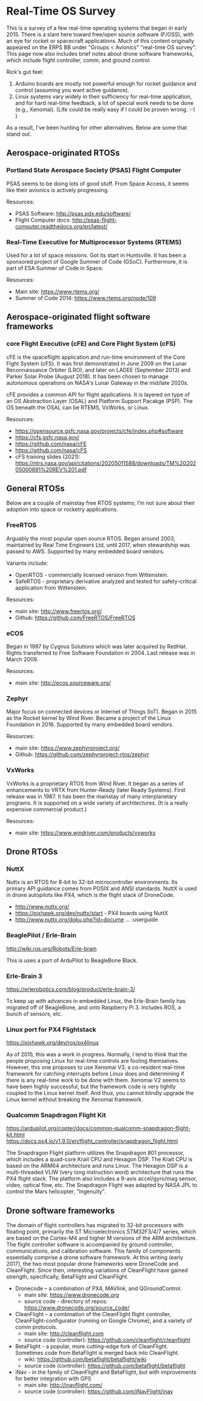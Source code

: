 # Real-Time OS Survey

This is a survey of a few real-time operating systems that began in early 2015.
There is a slant here toward free/open source software (F/OSS),
with an eye for rocket or spacecraft applications.
Much of this content originally appeared on the ERPS BB under
"Groups < Avionics" "real-time OS survey".
This page now also includes brief notes about drone software frameworks,
which include flight controller, comm, and ground control.

Rick's gut feel:
1. Arduino boards are mostly not powerful enough for rocket guidance and control (assuming you want active guidance).
2. Linux systems vary widely in their sufficiency for real-time application, and for hard real-time feedback, a lot of special work needs to be done (e.g., Xenomai). (Life could be really easy if I could be proven wrong. :-) )

As a result, I've been hunting for other alternatives. Below are some that stand out.

## Aerospace-originated RTOSs

### Portland State Aerospace Society (PSAS) Flight Computer

PSAS seems to be doing lots of good stuff.
From Space Access, it seems like their avionics is actively progressing.

Resources:
- PSAS Software: http://psas.pdx.edu/software/
- Flight Computer docs: http://psas-flight-computer.readthedocs.org/en/latest/


### Real-Time Executive for Multiprocessor Systems (RTEMS)

Used for a lot of space missions.
Got its start in Huntsville.
It has been a sponsored project of Google Summer of Code (GSoC).
Furthermore, it is part of ESA Summer of Code in Space.

Resources:
- Main site: https://www.rtems.org/
- Summer of Code 2014: https://www.rtems.org/node/109

## Aerospace-originated flight software frameworks

### core Flight Executive (cFE) and Core Flight System (cFS)

cFE is the spaceflight application and run-time environment of the Core Flght System (cFS).
It was first demonstrated in June 2009 on the Lunar Reconnaissance Orbiter (LRO),
and later on LADEE (September 2013) and Parker Solar Probe (August 2018).
It has been chosen to manage autonomous operations on NASA's Lunar Gateway in the mid/late 2020s.

cFE provides a common API for flight applications.
It is layered on type of an OS Abstraction Layer (OSAL) and Platform Support Pacakge (PSP).
The OS beneath the OSAL can be RTEMS, VxWorks, or Linux.

Resources:
- https://opensource.gsfc.nasa.gov/projects/cfe/index.php#software
- https://cfs.gsfc.nasa.gov/
- https://github.com/nasa/cFE
- https://github.com/nasa/cFS
- cFS training slides (2021): https://ntrs.nasa.gov/api/citations/20205011588/downloads/TM%2020205000691%20REV%201.pdf

## General RTOSs

Below are a couple of mainstay free RTOS systems; I’m not sure about their adoption into space or rocketry applications.

### FreeRTOS

Arguably the most popular open source RTOS.
Began around 2003, maintained by Real Time Engineers Ltd,
until 2017, when stewardship was passed to AWS.
Supported by many embedded board vendors.

Variants include:
- OpenRTOS - commercially licensed version from Wittenstein.
- SafeRTOS - proprietary derivative analyzed and tested for
  safety-critical application from Wittenstein.

Resources:
- main site: http://www.freertos.org/
- Github: https://github.com/FreeRTOS/FreeRTOS

### eCOS
Began in 1997 by Cygnus Solutions which was later acquired by RedHat.
Rights transferred to Free Software Foundation in 2004.
Last release was in March 2009.

Resources:
- main site: http://ecos.sourceware.org/

### Zephyr
Major focus on connected devices or Internet of Things (IoT).
Began in 2015 as the Rocket kernel by Wind River.
Became a project of the Linux Foundation in 2016.
Supported by many embedded board vendors.

Resources:
- main site: https://www.zephyrproject.org/
- Github: https://github.com/zephyrproject-rtos/zephyr

### VxWorks

VxWorks is a proprietary RTOS from Wind River.
It began as a series of enhancements to VRTX from Hunter-Ready
(later Ready Systems).
First release was in 1987.
It has been the mainstay of many interplanetary programs.
It is supported on a wide variety of architectures.
(It is a really expensive commercial product.)

Resources:

- main site: https://www.windriver.com/products/vxworks

## Drone RTOSs

### NuttX
Nuttx is an RTOS for 8-bit to 32-bit microcontroller environments.  Its primary API guidance comes from POSIX and ANSI standards. NuttX is used in drone autopilots like PX4, which is the flight stack of DroneCode.
- http://www.nuttx.org/
- https://pixhawk.org/dev/nuttx/start - PX4 boards using NuttX
- http://www.nuttx.org/doku.php?id=docume ... :userguide

### BeaglePilot / Erle-Brain
http://wiki.ros.org/Robots/Erle-brain

This is uses a port of ArduPilot to BeagleBone Black.

### Erle-Brain 3
https://erlerobotics.com/blog/product/erle-brain-3/

To keep up with advances in embedded Linux, the Erle-Brain family has migrated off of BeagleBone, and onto Raspberry Pi 3.
Includes ROS, a bunch of sensors, etc.

### Linux port for PX4 Flightstack
https://pixhawk.org/dev/ros/px4linux

As of 2015, this was a work in progress.
Normally, I tend to think that the people proposing Linux for real-time controls are fooling themselves.
However, this one proposes to use Xenomai V3, a co-resident real-time framework for catching interrupts before Linux does and determining if there is any real-time work to be done with them.
Xenomai V2 seems to have been highly successful, but the framework code is very tightly coupled to the Linux kernel itself.
And thus, you cannot blindly upgrade the Linux kernel without breaking the Xenomai framework.

### Qualcomm Snapdragon Flight Kit
https://ardupilot.org/copter/docs/common-qualcomm-snapdragon-flight-kit.html
https://docs.px4.io/v1.9.0/en/flight_controller/snapdragon_flight.html

The Snapdragon Flight platform utilizes the Snapdragon 801 processor, which includes a quad-core Krait CPU and Hexagon DSP.
The Krait CPU is based on the ARM64 architecture and runs Linux.
The Hexagon DSP is a multi-threaded VLIW (very long instruction word) architecture that runs the PX4 flight stack.
The platform also includes a 9-axis accel/gyro/mag sensor, video, optical flow, etc.
The Snapdragon Flight was adapted by NASA JPL to control the Mars helicopter, "Ingenuity".

## Drone software frameworks
The domain of flight controllers has migrated to 32-bit processors with floating point,
primarily the ST Microelectronics STM32F3/4/7 series,
which are based on the Cortex-M4 and higher M versions of the ARM architecture.
The flight controller software is accompanied by ground controller, communications, and calibration software.
This family of components essentially comprise a drone software framework.
At this writing (early 2017), the two most popular drone frameworks were DroneCode and CleanFlight.
Since then, interesting variations of CleanFlight have gained strength, specifically, BetaFlight and CleanFlight.

- Dronecode – a combination of PX4, MAVlink, and QGroundControl.
  - main site: https://www.dronecode.org
  - source code - directory of repos: https://www.dronecode.org/source_code/
- CleanFlight – a combination of the CleanFlight flight controller,
  CleanFlight-configurator (running on Google Chrome), and a variety of comm protocols.
  - main site: http://cleanflight.com
  - source code (controller): https://github.com/cleanflight/cleanflight
- BetaFlight - a popular, more cutting-edge fork of CleanFlight.
  Sometimes code from BetaFlight is merged back into CleanFlight.
  - wiki: https://github.com/betaflight/betaflight/wiki
  - source code (controller): https://github.com/betaflight/betaflight
- iNav - in the family of CleanFlight and BetaFlight, but with improvements for better integration with GPS
  - main site: http://inavflight.com/
  - source code (controller): https://github.com/iNavFlight/inav
